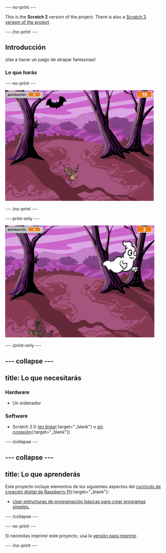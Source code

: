 --- no-print ---

This is the **Scratch 2** version of the project. There is also a [Scratch 3 version of the project](https://projects.raspberrypi.org/es-ES/projects/ghostbusters).

--- /no-print ---

## Introducción

¡Vas a hacer un juego de atrapar fantasmas!

### Lo que harás

--- no-print ---

![ejemplo](images/showcase.gif)

--- /no-print ---

--- print-only ---

![ejemplo](images/showcase-static.png)

--- /print-only ---

--- collapse ---
---
title: Lo que necesitarás
---
### Hardware

+ Un ordenador

### Software

+ Scratch 2.0 ([en línea](http://rpf.io/scratchon){:target="_blank"} o [sin conexión](http://rpf.io/scratchoff){:target="_blank"})

--- /collapse ---

--- collapse ---
---
title: Lo que aprenderás
---
Este proyecto incluye elementos de los siguientes aspectos del [currículo de creación digital de Raspberry Pi](http://rpf.io/curriculum){:target="_blank"}:

+ [Usar estructuras de programación básicas para crear programas simples.](https://www.raspberrypi.org/curriculum/programming/creator)

--- /collapse ---

--- no-print ---

Si necesitas imprimir este proyecto, usa la [versión para imprimir](https://projects.raspberrypi.org/es-ES/projects/ghostbusters-scratch2/print).

--- /no-print ---